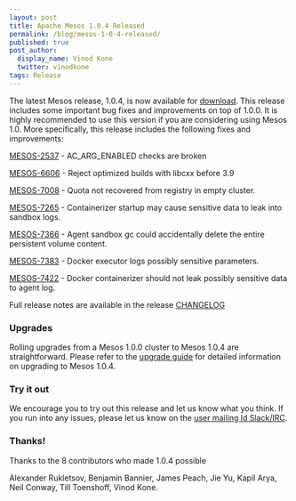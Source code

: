 ```yaml
---
layout: post
title: Apache Mesos 1.0.4 Released
permalink: /blog/mesos-1-0-4-released/
published: true
post_author:
  display_name: Vinod Kone
  twitter: vinodkone
tags: Release
---
```


The latest Mesos release, 1.0.4, is now available for [download](http://mesos.apache.org/downloads). This release includes some important bug fixes and improvements on top of 1.0.0. It is highly recommended to use this version if you are considering using Mesos 1.0. More specifically, this release includes the following fixes and improvements:

[MESOS-2537](https://issues.apache.org/jira/browse/MESOS-2537) - AC_ARG_ENABLED checks are broken

[MESOS-6606](https://issues.apache.org/jira/browse/MESOS-6606) - Reject optimized builds with libcxx before 3.9

[MESOS-7008](https://issues.apache.org/jira/browse/MESOS-7008) - Quota not recovered from registry in empty cluster.

[MESOS-7265](https://issues.apache.org/jira/browse/MESOS-7265) - Containerizer startup may cause sensitive data to leak into sandbox logs.

[MESOS-7366](https://issues.apache.org/jira/browse/MESOS-7366) - Agent sandbox gc could accidentally delete the entire persistent volume content.

[MESOS-7383](https://issues.apache.org/jira/browse/MESOS-7383) - Docker executor logs possibly sensitive parameters.

[MESOS-7422](https://issues.apache.org/jira/browse/MESOS-7422) - Docker containerizer should not leak possibly sensitive data to agent log.


Full release notes are available in the release [CHANGELOG](https://git-wip-us.apache.org/repos/asf?p=mesos.git;a=blob_plain;f=CHANGELOG;hb=1.0.4)

### Upgrades

Rolling upgrades from a Mesos 1.0.0 cluster to Mesos 1.0.4 are straightforward. Please refer to the [upgrade guide](http://mesos.apache.org/documentation/latest/upgrades/) for detailed information on upgrading to Mesos 1.0.4.

### Try it out

We encourage you to try out this release and let us know what you think. If you run into any issues, please let us know on the [user mailing ld Slack/IRC](https://mesos.apache.org/community).

### Thanks!

Thanks to the 8 contributors who made 1.0.4 possible

Alexander Rukletsov, Benjamin Bannier, James Peach, Jie Yu, Kapil Arya, Neil Conway, Till Toenshoff, Vinod Kone.
